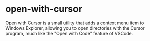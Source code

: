 # open-with-cursor
Open with Cursor is a small utility that adds a context menu item to Windows Explorer, allowing you to open directories with the Cursor program, much like the "Open with Code" feature of VSCode.
